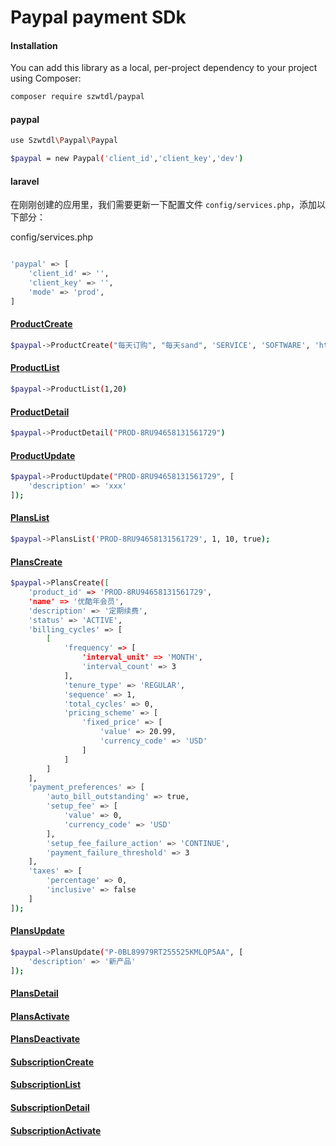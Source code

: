 # Paypal payment SDk

#### Installation

You can add this library as a local, per-project dependency to your project using Composer:

```bash 
composer require szwtdl/paypal
```

#### paypal

```bash 
use Szwtdl\Paypal\Paypal

$paypal = new Paypal('client_id','client_key','dev')

```

#### laravel

在刚刚创建的应用里，我们需要更新一下配置文件 `config/services.php`，添加以下部分：

config/services.php

```bash 

'paypal' => [
    'client_id' => '',
    'client_key' => '',
    'mode' => 'prod',
]

```

#### [ProductCreate](https://developer.paypal.com/docs/api/catalog-products/v1/#products_create)

```bash 
$paypal->ProductCreate("每天订购", "每天sand", 'SERVICE', 'SOFTWARE', 'https://example.com/streaming.jpg', 'https://example.com/home');
```

#### [ProductList](https://developer.paypal.com/docs/api/catalog-products/v1/#products_list)

```bash 
$paypal->ProductList(1,20)
```

#### [ProductDetail](https://developer.paypal.com/docs/api/catalog-products/v1/#products_get)
```bash 
$paypal->ProductDetail("PROD-8RU94658131561729")
```

#### [ProductUpdate](https://developer.paypal.com/docs/api/catalog-products/v1/#products_patch)
```bash
$paypal->ProductUpdate("PROD-8RU94658131561729", [
    'description' => 'xxx'
]);
```

#### [PlansList](https://developer.paypal.com/docs/api/subscriptions/v1/#plans_list)

```bash 
$paypal->PlansList('PROD-8RU94658131561729', 1, 10, true);
```

#### [PlansCreate](https://developer.paypal.com/docs/api/subscriptions/v1/#plans_create)

```bash 
$paypal->PlansCreate([
    'product_id' => 'PROD-8RU94658131561729',
    'name' => '优酷年会员',
    'description' => '定期续费',
    'status' => 'ACTIVE',
    'billing_cycles' => [
        [
            'frequency' => [
                'interval_unit' => 'MONTH',
                'interval_count' => 3
            ],
            'tenure_type' => 'REGULAR',
            'sequence' => 1,
            'total_cycles' => 0,
            'pricing_scheme' => [
                'fixed_price' => [
                    'value' => 20.99,
                    'currency_code' => 'USD'
                ]
            ]
        ]
    ],
    'payment_preferences' => [
        'auto_bill_outstanding' => true,
        'setup_fee' => [
            'value' => 0,
            'currency_code' => 'USD'
        ],
        'setup_fee_failure_action' => 'CONTINUE',
        'payment_failure_threshold' => 3
    ],
    'taxes' => [
        'percentage' => 0,
        'inclusive' => false
    ]
]);
```

#### [PlansUpdate](https://developer.paypal.com/docs/api/subscriptions/v1/#plans_patch)

```bash
$paypal->PlansUpdate("P-0BL89979RT255525KMLQP5AA", [
    'description' => '新产品'
]);
```

#### [PlansDetail]()

#### [PlansActivate]()

#### [PlansDeactivate]()

#### [SubscriptionCreate]()

#### [SubscriptionList]()

#### [SubscriptionDetail]()

#### [SubscriptionActivate]()